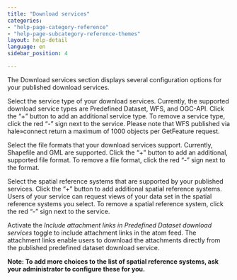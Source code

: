 ```yaml
---
title: "Download services"
categories:
- "help-page-category-reference"
- "help-page-subcategory-reference-themes"
layout: help-detail
language: en
sidebar_position: 4

---
```


The Download services section displays several configuration options for your published download services.

Select the service type of your download services. Currently, the supported download service types are Predefined Dataset, WFS, and OGC-API. Click the “+” button to add an additional service type. To remove a service type, click the red “-” sign next to the service. Please note that WFS published via hale»connect return a maximum of 1000 objects per GetFeature request.

Select the file formats that your download services support. Currently, Shapefile and GML are supported. Click the “+” button to add an additional, supported file format. To remove a file format, click the red “-” sign next to the format.

Select the spatial reference systems that are supported by your published services. Click the “+” button to add additional spatial reference systems. Users of your service can request views of your data set in the spatial reference systems you select. To remove a spatial reference system, click the red “-” sign next to the service.

Activate the *Include attachment links in Predefined Dataset download services* toggle to include attachment links in the atom feed. The attachment links enable users to download the attachments directly from the published predefined dataset download service.

**Note: To add more choices to the list of spatial reference systems, ask your administrator to configure these for you.**
